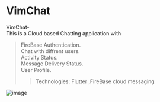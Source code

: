 # VimChat


VimChat-<br />
This is a Cloud based Chatting application with <br />
> FireBase Authentication.<br />
> Chat with diffrent users.<br />
> Activity Status.<br />
> Message Delivery Status.<br />
> User Profile.<br />
>> Technologies: Flutter ,FireBase cloud messaging  


![image](https://user-images.githubusercontent.com/81499541/173128825-74662bf3-c0f5-4c1b-be58-293d818deb2a.png)
